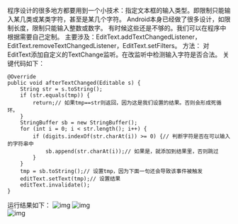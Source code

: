程序设计的很多地方都要用到一个小技术：指定文本框的输入类型。即限制只能输入某几类或某类字符，甚至是某几个字符。
Android本身已经做了很多设计，如限制长度，限制只能输入整数或数字。
有时候这些还是不够的。我们可以在程序中根据需要自己定制。
主要涉及：EditText.addTextChangedListener，EditText.removeTextChangedListener，EditText.setFilters。
方法：
对EditText添加自定义的TextChange监听。在改监听中检测输入字符是否合法。
关键代码如下：
```  
@Override
public void afterTextChanged(Editable s) {
	String str = s.toString();
	if (str.equals(tmp)) {
		return;// 如果tmp==str则返回，因为这是我们设置的结果。否则会形成死循环。
	}
	StringBuffer sb = new StringBuffer();
	for (int i = 0; i < str.length(); i++) {
		if (digits.indexOf(str.charAt(i)) >= 0) {// 判断字符是否在可以输入的字符串中
			sb.append(str.charAt(i));// 如果是，就添加到结果里，否则跳过
		}
	}
	tmp = sb.toString();// 设置tmp，因为下面一句还会导致该事件被触发
	editText.setText(tmp);// 设置结果
	editText.invalidate();
}
```
运行结果如下：
![img](http://emanual.github.io/md-android/img/view_edittext/07_edittext.jpg) 
![img](http://emanual.github.io/md-android/img/view_edittext/07_edittext2.jpg)   
![img](http://emanual.github.io/md-android/img/view_edittext/07_edittext3.jpg)  